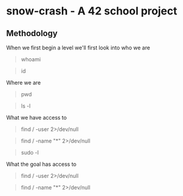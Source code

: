# snow-crash - A 42 school project

## Methodology

When we first begin a level we'll first look into who we are
>whoami

>id

Where we are
>pwd

>ls -l

What we have access to

>find / -user <us> 2>/dev/null

>find / -name "*<us>" 2>/dev/null

>sudo -l

What the goal has access to

>find / -user <target> 2>/dev/null

>find / -name "*<target>" 2>/dev/null
